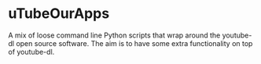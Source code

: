 uTubeOurApps
============

A mix of loose command line Python scripts that wrap around the youtube-dl open source software. The aim is to have some extra functionality on top of youtube-dl.
